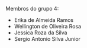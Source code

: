 Membros do grupo 4:

<ul>
  <li>Erika de Almeida Ramos</li>
  <li>Wellington de Oliveira Rosa</li>
  <li>Jessica Roza da Silva</li>
  <li>Sergio Antonio Silva Junior</li>
<ul>
